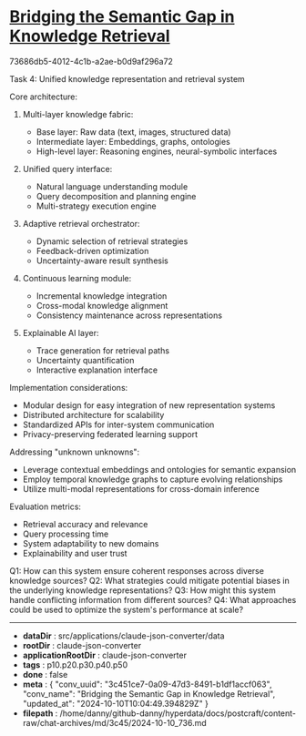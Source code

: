 # [Bridging the Semantic Gap in Knowledge Retrieval](https://claude.ai/chat/3c451ce7-0a09-47d3-8491-b1df1accf063)

73686db5-4012-4c1b-a2ae-b0d9af296a72

 Task 4: Unified knowledge representation and retrieval system

Core architecture:
1. Multi-layer knowledge fabric:
   - Base layer: Raw data (text, images, structured data)
   - Intermediate layer: Embeddings, graphs, ontologies
   - High-level layer: Reasoning engines, neural-symbolic interfaces

2. Unified query interface:
   - Natural language understanding module
   - Query decomposition and planning engine
   - Multi-strategy execution engine

3. Adaptive retrieval orchestrator:
   - Dynamic selection of retrieval strategies
   - Feedback-driven optimization
   - Uncertainty-aware result synthesis

4. Continuous learning module:
   - Incremental knowledge integration
   - Cross-modal knowledge alignment
   - Consistency maintenance across representations

5. Explainable AI layer:
   - Trace generation for retrieval paths
   - Uncertainty quantification
   - Interactive explanation interface

Implementation considerations:
- Modular design for easy integration of new representation systems
- Distributed architecture for scalability
- Standardized APIs for inter-system communication
- Privacy-preserving federated learning support

Addressing "unknown unknowns":
- Leverage contextual embeddings and ontologies for semantic expansion
- Employ temporal knowledge graphs to capture evolving relationships
- Utilize multi-modal representations for cross-domain inference

Evaluation metrics:
- Retrieval accuracy and relevance
- Query processing time
- System adaptability to new domains
- Explainability and user trust

Q1: How can this system ensure coherent responses across diverse knowledge sources?
Q2: What strategies could mitigate potential biases in the underlying knowledge representations?
Q3: How might this system handle conflicting information from different sources?
Q4: What approaches could be used to optimize the system's performance at scale?

---

* **dataDir** : src/applications/claude-json-converter/data
* **rootDir** : claude-json-converter
* **applicationRootDir** : claude-json-converter
* **tags** : p10.p20.p30.p40.p50
* **done** : false
* **meta** : {
  "conv_uuid": "3c451ce7-0a09-47d3-8491-b1df1accf063",
  "conv_name": "Bridging the Semantic Gap in Knowledge Retrieval",
  "updated_at": "2024-10-10T10:04:49.394829Z"
}
* **filepath** : /home/danny/github-danny/hyperdata/docs/postcraft/content-raw/chat-archives/md/3c45/2024-10-10_736.md